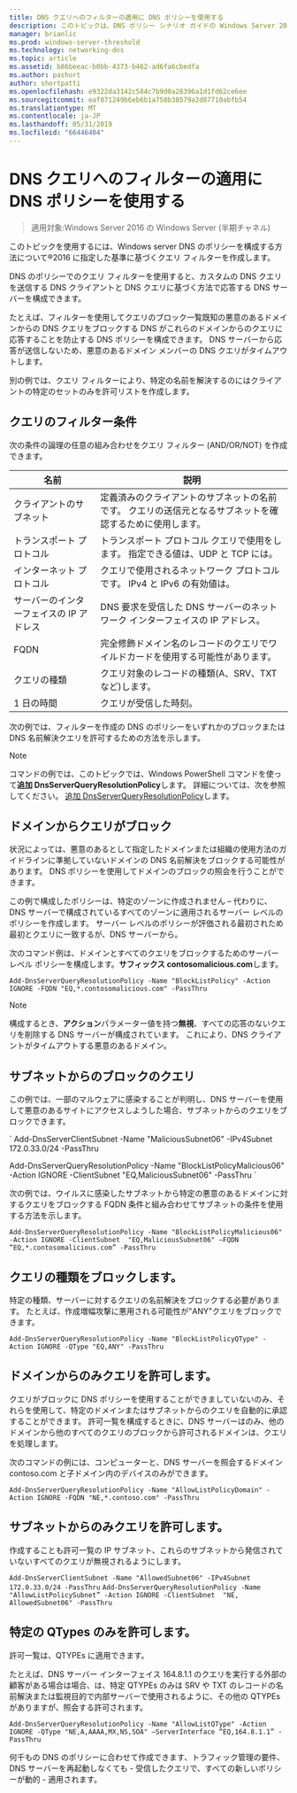 ```yaml
---
title: DNS クエリへのフィルターの適用に DNS ポリシーを使用する
description: このトピックは、DNS ポリシー シナリオ ガイドの Windows Server 2016 の一部です。
manager: brianlic
ms.prod: windows-server-threshold
ms.technology: networking-dns
ms.topic: article
ms.assetid: b86beeac-b0bb-4373-b462-ad6fa6cbedfa
ms.author: pashort
author: shortpatti
ms.openlocfilehash: e9322da3142c584c7b9d0a28396a1d1fd62ce6ee
ms.sourcegitcommit: eaf071249b6eb6b1a758b38579a2d87710abfb54
ms.translationtype: MT
ms.contentlocale: ja-JP
ms.lasthandoff: 05/31/2019
ms.locfileid: "66446404"
---
```

# <a name="use-dns-policy-for-applying-filters-on-dns-queries"></a>DNS クエリへのフィルターの適用に DNS ポリシーを使用する

>適用対象:Windows Server 2016 の Windows Server (半期チャネル)

このトピックを使用するには、Windows server DNS のポリシーを構成する方法について&reg;2016 に指定した基準に基づくクエリ フィルターを作成します。 

DNS のポリシーでのクエリ フィルターを使用すると、カスタムの DNS クエリを送信する DNS クライアントと DNS クエリに基づく方法で応答する DNS サーバーを構成できます。

たとえば、フィルターを使用してクエリのブロック一覧既知の悪意のあるドメインからの DNS クエリをブロックする DNS がこれらのドメインからのクエリに応答することを防止する DNS ポリシーを構成できます。 DNS サーバーから応答が送信しないため、悪意のあるドメイン メンバーの DNS クエリがタイムアウトします。

別の例では、クエリ フィルターにより、特定の名前を解決するのにはクライアントの特定のセットのみを許可リストを作成します。

## <a name="bkmk_criteria"></a> クエリのフィルター条件
次の条件の論理の任意の組み合わせをクエリ フィルター (AND/OR/NOT) を作成できます。

|名前|説明|
|-----------------|---------------------|
|クライアントのサブネット|定義済みのクライアントのサブネットの名前です。 クエリの送信元となるサブネットを確認するために使用します。|
|トランスポート プロトコル|トランスポート プロトコル クエリで使用をします。 指定できる値は、UDP と TCP には。|
|インターネット プロトコル|クエリで使用されるネットワーク プロトコルです。 IPv4 と IPv6 の有効値は。|
|サーバーのインターフェイスの IP アドレス|DNS 要求を受信した DNS サーバーのネットワーク インターフェイスの IP アドレス。|
|FQDN|完全修飾ドメイン名のレコードのクエリでワイルドカードを使用する可能性があります。|
|クエリの種類|クエリ対象のレコードの種類\(A、SRV、TXT など\)します。|
|1 日の時間|クエリが受信した時刻。|

次の例では、フィルターを作成の DNS のポリシーをいずれかのブロックまたは DNS 名前解決クエリを許可するための方法を示します。

>[!NOTE]
>コマンドの例では、このトピックでは、Windows PowerShell コマンドを使って**追加 DnsServerQueryResolutionPolicy**します。 詳細については、次を参照してください。 [追加 DnsServerQueryResolutionPolicy](https://docs.microsoft.com/powershell/module/dnsserver/add-dnsserverqueryresolutionpolicy?view=win10-ps)します。 

## <a name="bkmk_block1"></a>ドメインからクエリがブロック

状況によっては、悪意のあるとして指定したドメインまたは組織の使用方法のガイドラインに準拠していないドメインの DNS 名前解決をブロックする可能性があります。 DNS ポリシーを使用してドメインのブロックの照会を行うことができます。

この例で構成したポリシーは、特定のゾーンに作成されません – 代わりに、DNS サーバーで構成されているすべてのゾーンに適用されるサーバー レベルのポリシーを作成します。 サーバー レベルのポリシーが評価される最初されため最初とクエリに一致するが、DNS サーバーから。

次のコマンド例は、ドメインとすべてのクエリをブロックするためのサーバー レベル ポリシーを構成します。**サフィックス contosomalicious.com**します。

`
Add-DnsServerQueryResolutionPolicy -Name "BlockListPolicy" -Action IGNORE -FQDN "EQ,*.contosomalicious.com" -PassThru 
`

>[!NOTE]
>構成するとき、**アクション**パラメーター値を持つ**無視**、すべての応答のないクエリを削除する DNS サーバーが構成されています。 これにより、DNS クライアントがタイムアウトする悪意のあるドメイン。

## <a name="bkmk_block2"></a>サブネットからのブロックのクエリ
この例では、一部のマルウェアに感染することが判明し、DNS サーバーを使用して悪意のあるサイトにアクセスしようした場合、サブネットからのクエリをブロックできます。 

` Add-DnsServerClientSubnet -Name "MaliciousSubnet06" -IPv4Subnet 172.0.33.0/24 -PassThru

Add-DnsServerQueryResolutionPolicy -Name "BlockListPolicyMalicious06" -Action IGNORE -ClientSubnet  "EQ,MaliciousSubnet06" -PassThru `

次の例では、ウイルスに感染したサブネットから特定の悪意のあるドメインに対するクエリをブロックする FQDN 条件と組み合わせてサブネットの条件を使用する方法を示します。

`
Add-DnsServerQueryResolutionPolicy -Name "BlockListPolicyMalicious06" -Action IGNORE -ClientSubnet  "EQ,MaliciousSubnet06" –FQDN “EQ,*.contosomalicious.com” -PassThru
`

## <a name="bkmk_block3"></a>クエリの種類をブロックします。
特定の種類、サーバーに対するクエリの名前解決をブロックする必要があります。 たとえば、作成増幅攻撃に悪用される可能性が"ANY"クエリをブロックできます。

`
Add-DnsServerQueryResolutionPolicy -Name "BlockListPolicyQType" -Action IGNORE -QType "EQ,ANY" -PassThru
`

## <a name="bkmk_allow1"></a>ドメインからのみクエリを許可します。
クエリがブロックに DNS ポリシーを使用することができましていないのみ、それらを使用して、特定のドメインまたはサブネットからのクエリを自動的に承認することができます。 許可一覧を構成するときに、DNS サーバーはのみ、他のドメインから他のすべてのクエリのブロックから許可されるドメインは、クエリを処理します。

次のコマンドの例には、コンピューターと、DNS サーバーを照会するドメイン contoso.com と子ドメイン内のデバイスのみができます。

`
Add-DnsServerQueryResolutionPolicy -Name "AllowListPolicyDomain" -Action IGNORE -FQDN "NE,*.contoso.com" -PassThru 
`

## <a name="bkmk_allow2"></a>サブネットからのみクエリを許可します。
作成することも許可一覧の IP サブネット、これらのサブネットから発信されていないすべてのクエリが無視されるようにします。

`
Add-DnsServerClientSubnet -Name "AllowedSubnet06" -IPv4Subnet 172.0.33.0/24 -PassThru
`
`
Add-DnsServerQueryResolutionPolicy -Name "AllowListPolicySubnet” -Action IGNORE -ClientSubnet  "NE, AllowedSubnet06" -PassThru
`

## <a name="bkmk_allow3"></a>特定の QTypes のみを許可します。
許可一覧は、QTYPEs に適用できます。 

たとえば、DNS サーバー インターフェイス 164.8.1.1 のクエリを実行する外部の顧客がある場合は場合、は、特定 QTYPEs のみは SRV や TXT のレコードの名前解決または監視目的で内部サーバーで使用されるように、その他の QTYPEs がありますが、照会する許可されます。

`
Add-DnsServerQueryResolutionPolicy -Name "AllowListQType" -Action IGNORE -QType "NE,A,AAAA,MX,NS,SOA" –ServerInterface “EQ,164.8.1.1” -PassThru
`

何千もの DNS のポリシーに合わせて作成できます、トラフィック管理の要件、DNS サーバーを再起動しなくても - 受信したクエリで、すべての新しいポリシーが動的 - 適用されます。 
